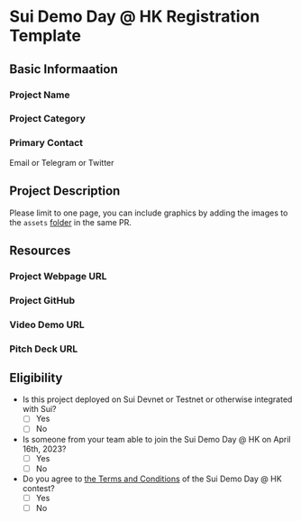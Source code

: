 # Sui Demo Day @ HK Registration Template

## Basic Informaation

### Project Name

### Project Category

### Primary Contact 

Email or Telegram or Twitter

## Project Description 

Please limit to one page, you can include graphics by adding the images to the `assets` [folder](./assets/) in the same PR. 

## Resources

### Project Webpage URL

### Project GitHub

### Video Demo URL 

### Pitch Deck URL

## Eligibility

- Is this project deployed on Sui Devnet or Testnet or otherwise integrated with Sui?
    - [ ] Yes
    - [ ] No
- Is someone from your team able to join the Sui Demo Day @ HK on April 16th, 2023?
    - [ ] Yes
    - [ ] No
-  Do you agree to [the Terms and Conditions]() of the Sui Demo Day @ HK contest?
    - [ ] Yes
    - [ ] No